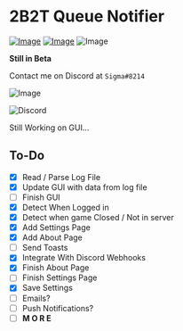 # 2B2T Queue Notifier

[![Image](https://img.shields.io/badge/Download-NONE-red?style=for-the-badge)]() [![Image](https://img.shields.io/badge/.NET-V4.7.2+-informational?style=for-the-badge)](https://dotnet.microsoft.com/) ![Image](https://img.shields.io/badge/Windows-10-green?style=for-the-badge) 

<!--![Image](https://img.shields.io/badge/Contains-Tasty_Spaghetti_Code-orange?style=for-the-badge)-->

**Still in Beta**

Contact me on Discord at `Sigma#8214`<br>

![Image](https://i.imgur.com/pKdqUnm.png)

![Discord](https://i.imgur.com/VcLeG0n.png)

Still Working on GUI...

## To-Do

- [X] Read / Parse Log File
- [X] Update GUI with data from log file
- [ ] Finish GUI
- [X] Detect When Logged in
- [X] Detect when game Closed / Not in server
- [X] Add Settings Page
- [X] Add About Page
- [ ] Send Toasts
- [X] Integrate With Discord Webhooks
- [X] Finish About Page
- [ ] Finish Settings Page
- [X] Save Settings
- [ ] Emails?
- [ ] Push Notifications?
- [ ] **M O R E**
